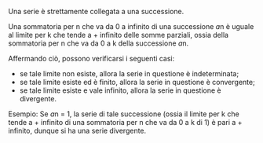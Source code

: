 Una serie è strettamente collegata a una successione.

Una sommatoria per n che va da 0 a infinito di una successione *a*n è uguale al limite per k che tende a + infinito delle somme parziali, ossia della sommatoria per n che va da 0 a k della successione *a*n.

Affermando ciò, possono verificarsi i seguenti casi:
- se tale limite non esiste, allora la serie in questione è indeterminata;
- se tale limite esiste ed è finito, allora la serie in questione è convergente;
- se tale limite esiste e vale infinito, allora la serie in questione è divergente.

Esempio:
Se *a*n = 1, la serie di tale successione (ossia il limite per k che tende a + infinito di una sommatoria per n che va da 0 a k di 1) è pari a + infinito, dunque si ha una serie divergente.





